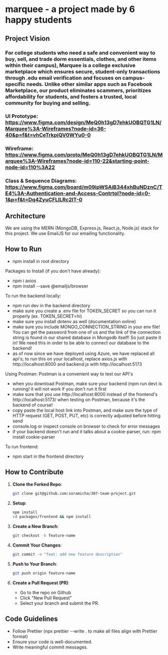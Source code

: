 # marquee - a project made by 6 happy students

## Project Vision

### For college students who need a safe and convenient way to buy, sell, and trade dorm essentials, clothes, and other items within their campus), Marquee is a college exclusive marketplace which ensures secure, student-only transactions through .edu email verification and focuses on campus-specific needs. Unlike other similar apps such as Facebook Marketplace, our product eliminates scammers, prioritizes affordability for students, and fosters a trusted, local community for buying and selling.

### UI Prototype: https://www.figma.com/design/MeQ0h13gD7ehkUOBQTG1LN/Marquee%3A-Wireframes?node-id=36-40&p=f&t=vhCeTrkpiQV0WYu0-0

### Wireframe: https://www.figma.com/proto/MeQ0h13gD7ehkUOBQTG1LN/Marquee%3A-Wireframes?node-id=110-22&starting-point-node-id=110%3A22

### Class & Sequence Diagrams: https://www.figma.com/board/m09ipWSAiB344xhBuNDznC/TE4%3A-Authentication-and-Access-Contrtol?node-id=0-1&p=f&t=Dq4ZyuCFLlLRc2IT-0

## Architecture

We are using the MERN (MongoDB, Express.js, React.js, Node.js) stack for this project. We use EmailJS for our emailing functionality.

## How to Run

- npm install in root directory

Packages to Install (if you don't have already):

- npm i axios
- npm install --save @emailjs/browser

To run the backend locally:

- npm run dev in the backend directory
- make sure you create a .env file for TOKEN_SECRET so you can run it properly (ex. TOKEN_SECRET=hi)
- make sure you install dotenv as well (documentation online)
- make sure you include MONGO_CONNECTION_STRING in your env file! You can get the password from one of us and the link of the connection string is found in our shared database in Mongodb itself! So just paste it in! We need this in order to be able to connect our database to the backend!
- as of now since we have deployed using Azure, we have replaced all api's; to run this on your localhost, replace axios.js with http://localhost:8000 and backend.js with http://localhost:5173

Using Postman: Postman is a convenient way to test our API's

- when you download Postman, make sure your backend (npm run dev) is running! it will not work if you don't run it first
- make sure that you use http://localhost:8000 instead of the frontend's http://localhost:5173/ when testing on Postman, because it's the backend of course!
- copy paste the local host link into Postman, and make sure the type of HTTP request (GET, POST, PUT, etc) is correctly adjusted before hitting send
- console.log or inspect console on browser to check for error messages
- if your backend doesn't run and it talks about a cookie-parser, run: npm install cookie-parser

To run frontend:

- npm start in the frontend directory

## How to Contribute

1. **Clone the Forked Repo**:

    ```sh
    git clone git@github.com:soramicha/307-team-project.git

    ```

2. **Setup**:

    ```sh
    npm install
    cd packages/frontend && npm install

    ```

3. **Create a New Branch**:

    ```sh
    git checkout -b feature-name

    ```

4. **Commit Your Changes**:

    ```sh
    git commit -m "feat: add new feature description"

    ```

5. **Push to Your Branch**:

    ```sh
    git push origin feature-name

    ```

6. **Create a Pull Request (PR)**:
    - Go to the repo on Github
    - Click "New Pull Request"
    - Select your branch and submit the PR.

## Code Guidelines

- Follow Prettier (npx prettier --write . to make all files align with Prettier format)
- Ensure your code is well-documented.
- Write meaningful commit messages.
